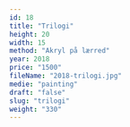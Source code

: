 ```yaml
---
id: 18
title: "Trilogi"
height: 20
width: 15
method: "Akryl på lærred"
year: 2018
price: "1500"
fileName: "2018-trilogi.jpg"
medie: "painting"
draft: "false"
slug: "trilogi"
weight: "330"
---
```

